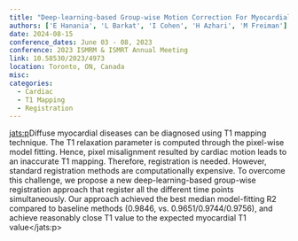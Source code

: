 ```yaml
---
title: "Deep-learning-based Group-wise Motion Correction For Myocardial T1 Mapping"
authors: ['E Hanania', 'L Barkat', 'I Cohen', 'H Azhari', 'M Freiman']
date: 2024-08-15
conference_dates: June 03 - 08, 2023
conference: 2023 ISMRM & ISMRT Annual Meeting
link: 10.58530/2023/4973
location: Toronto, ON, Canada
misc:  
categories: 
  - Cardiac
  - T1 Mapping
  - Registration
---
```

<jats:p>Diffuse myocardial diseases can be diagnosed using T1 mapping technique. The T1 relaxation parameter is computed through the pixel-wise model fitting. Hence, pixel misalignment resulted by cardiac motion leads to an inaccurate T1 mapping. Therefore, registration is needed. However, standard registration methods are computationally expensive. To overcome this challenge, we propose a new deep-learning-based group-wise registration approach that register all the different time points simultaneously. Our approach achieved the best median model-fitting R2 compared to baseline methods (0.9846, vs. 0.9651/0.9744/0.9756), and achieve reasonably close T1 value to the expected myocardial T1 value</jats:p>
                    